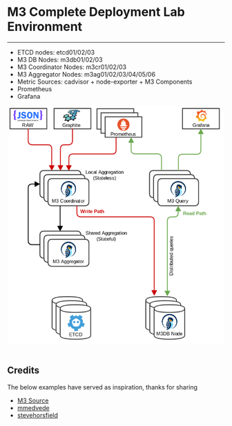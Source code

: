 M3 Complete Deployment Lab Environment
================
---


* ETCD nodes: etcd01/02/03
* M3 DB Nodes: m3db01/02/03
* M3 Coordinator Nodes: m3cr01/02/03
* M3 Aggregator Nodes: m3ag01/02/03/04/05/06
* Metric Sources: cadvisor + node-exporter + M3 Components
* Prometheus
* Grafana


<img src="docs/img/m3_components.png" target="_blank" width="800">
<br/><br/>


## Credits
The below examples have served as inspiration, thanks for sharing

* [M3 Source](https://github.com/m3db/m3/tree/master/scripts)
* [mmedvede](https://github.com/mmedvede/m3-sandbox)
* [stevehorsfield](https://github.com/stevehorsfield/m3-example-terraform)
